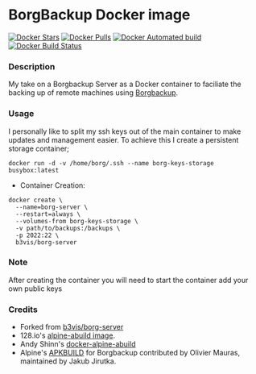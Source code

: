 # BorgBackup Docker image
[![Docker Stars](https://img.shields.io/docker/stars/rhabbachi/borgbackup.svg)]()
[![Docker Pulls](https://img.shields.io/docker/pulls/rhabbachi/borgbackup.svg)]()
[![Docker Automated build](https://img.shields.io/docker/automated/rhabbachi/borgbackup.svg)]()
[![Docker Build Status](https://img.shields.io/docker/build/rhabbachi/borgbackup.svg)]()

### Description

My take on a Borgbackup Server as a Docker container to faciliate the backing
up of remote machines using [Borgbackup](https://www.borgbackup.org/).

### Usage

I personally like to split my ssh keys out of the main container to make updates and management easier. To achieve this I create a persistent storage container;

`docker run -d -v /home/borg/.ssh --name borg-keys-storage busybox:latest`

* Container Creation:
```
docker create \
  --name=borg-server \
  --restart=always \
  --volumes-from borg-keys-storage \
  -v path/to/backups:/backups \
  -p 2022:22 \
  b3vis/borg-server
```

### Note

After creating the container you will need to start the container add your own public keys

### Credits

* Forked from [b3vis/borg-server](https://github.com/b3vis/borg-server)
* 128.io's [alpine-abuild image](https://gitlab.128.io/my-projects/docker-images/alpine-abuild).
* Andy Shinn's [docker-alpine-abuild](https://github.com/andyshinn/docker-alpine-abuild)
* Alpine's
  [APKBUILD](https://git.alpinelinux.org/cgit/aports/tree/community/borgbackup/APKBUILD?h=3.7-stable)
  for Borgbackup contributed by Olivier Mauras, maintained by Jakub Jirutka.
